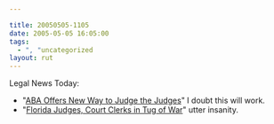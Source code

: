 ```yaml
---

title: 20050505-1105
date: 2005-05-05 16:05:00
tags:
  - ", "uncategorized
layout: rut
---
```


Legal News Today:

<ul> <li>"<a href="http://www.law.com/jsp/article.jsp?id=1115197517223">ABA
Offers New Way to Judge the Judges</a>" I doubt this will work.</li>

<li>"<a href="http://www.law.com/jsp/article.jsp?id=1115197517624">Florida
Judges, Court Clerks in Tug of War</a>" utter insanity.</li>

</ul>

